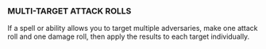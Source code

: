 ### MULTI-TARGET ATTACK ROLLS
If a spell or ability allows you to target multiple adversaries, make one attack roll and one damage roll, then apply the results to each target individually.  